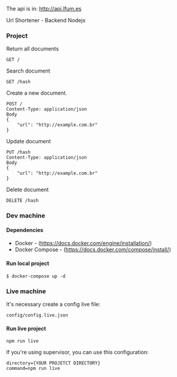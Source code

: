 The api is in:
http://api.lfum.es

Url Shortener - Backend Nodejs

### Project ###

Return all documents
```
GET /
```

Search document
```
GET /hash
```

Create a new document.
```
POST /
Content-Type: application/json
Body
{
    "url": "http://example.com.br"
}
```

Update document
```
PUT /hash
Content-Type: application/json
Body
{
    "url": "http://example.com.br"
}
```
Delete document
```
DELETE /hash
```


### Dev machine ###

#### Dependencies ####
- Docker  - (https://docs.docker.com/engine/installation/)
- Docker Compose - (https://docs.docker.com/compose/install/)

#### Run local project ####

```
$ docker-compose up -d
```

### Live machine ###

It's necessary create a config live file:

```
config/config.live.json
```

#### Run live project ####

```
npm run live
```

If you're using supervisor, you can use this configuration:

```
directory={YOUR PROJETCT DIRECTORY}
command=npm run live
```
